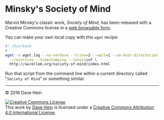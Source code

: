 # Minsky's Society of Mind

Marvin Minsky's classic work, _Society of Mind_, has been released with a Creative Commons license in a [web browsable form][soc].

[soc]: http://aurellem.org/society-of-mind/index.html

You can make your own local copy with this `wget` recipe:

```bash
#! /bin/bash
#
wget -o wget.log --no-verbose --tries=2 --wait=1 --no-host-directories \
  --recursive --timestamping --level=inf \
  http://aurellem.org/society-of-mind/index.html
```

Run that script from the command line within a current directory called "`Society of Mind`" or something similar.

---

&copy; 2016 Dave Hein

<a rel="license" href="http://creativecommons.org/licenses/by/4.0/"><img alt="Creative Commons License" style="border-width:0" src="https://i.creativecommons.org/l/by/4.0/88x31.png" /></a><br />This <span xmlns:dct="http://purl.org/dc/terms/" href="http://purl.org/dc/dcmitype/Text" rel="dct:type">work</span> by <a xmlns:cc="http://creativecommons.org/ns#" href="https://github.com/JeNeSuisPasDave/til" property="cc:attributionName" rel="cc:attributionURL">Dave Hein</a> is licensed under a <a rel="license" href="http://creativecommons.org/licenses/by/4.0/">Creative Commons Attribution 4.0 International License</a>.
